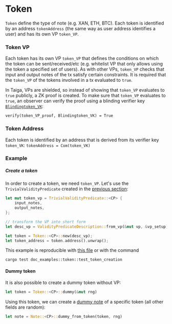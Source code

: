 # Token

`Token` define the type of note (e.g. XAN, ETH, BTC). Each token is identified by an address `tokenAddress` (the same way as user address identifies a user) and has its own VP `token_VP`.

### Token VP
Each token has its own VP `token_VP` that defines the conditions on which the token can be sent/received/etc (e.g. whitelist VP that only allows using the token a specified set of users). As with other VPs, `token_VP` checks that input and output notes of the tx satisfy certain constraints.
It is required that the `token_VP` of the tokens involved in a tx evaluated to `true`.

In Taiga, VPs are shielded, so instead of showing that `token_VP` evaluates to `true` publicly, a ZK proof is created. To make sure that `token_VP`  evaluates to `true`, an observer can verify the proof using a blinding verifier key [`Blindingtoken_VK`](blinding.md):

```verify(token_VP_proof, Blindingtoken_VK) = True```

### Token Address
Each token is identified by an address that is derived from its verifier key `token_VK`:
`tokenAddress = Com(token_VK)`


### Example
##### Create a token
In order to create a token, we need `token_VP`. Let's use the `TrivialValidityPredicate` created in the [previous section](./validity-predicates.md):
```rust
let mut token_vp = TrivialValidityPredicate::<CP> {
	input_notes,
	output_notes,
};

// transform the VP into short form 
let desc_vp = ValidityPredicateDescription::from_vp(&mut vp, &vp_setup).unwrap();

let token = Token::<CP>::new(desc_vp);
let token_address = token.address().unwrap();
```
This example is reproducible with [this file](https://github.com/anoma/taiga/blob/main/src/doc_examples/token.rs) or with the command
```
cargo test doc_examples::token::test_token_creation
```

#### Dummy token

It is also possible to create a dummy token without VP:

```rust
let token = Token::<CP>::dummy(&mut rng)
```

Using this token, we can create a [dummy note](./notes.md) of a specific token (all other fields are random):

```rust
let note = Note::<CP>::dummy_from_token(token, rng)
```
